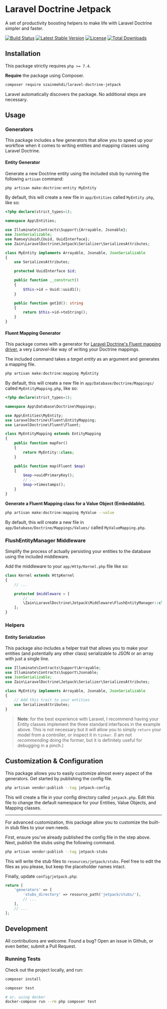 # Laravel Doctrine Jetpack

A set of productivity boosting helpers to make life with Laravel Doctrine simpler and faster.

[![Build Status](https://github.com/szainmehdi/laravel-doctrine-jetpack/workflows/Tests/badge.svg)](https://github.com/szainmehdi/laravel-doctrine-jetpack/actions?query=workflow%3ATests)
[![Latest Stable Version](https://poser.pugx.org/zain/laravel-doctrine-jetpack/v/stable)](https://packagist.org/packages/zain/laravel-doctrine-jetpack)
[![License](https://poser.pugx.org/zain/laravel-doctrine-jetpack/license)](https://packagist.org/packages/zain/laravel-doctrine-jetpack)
[![Total Downloads](https://poser.pugx.org/zain/laravel-doctrine-jetpack/downloads)](https://packagist.org/packages/zain/laravel-doctrine-jetpack)

## Installation

This package strictly requires `php >= 7.4`.

**Require** the package using Composer.

```bash
composer require szainmehdi/laravel-doctrine-jetpack
```

Laravel automatically discovers the package. No additional steps are necessary.

## Usage

### Generators

This package includes a few generators that allow you to speed up your workflow when it comes to writing entities and mapping classes using Laravel Doctrine.

#### Entity Generator

Generate a new Doctrine entity using the included stub by running the following `artisan` command:

```bash
php artisan make:doctrine:entity MyEntity
```

By default, this will create a new file in `app/Entities` called `MyEntity.php`, like so:

```php
<?php declare(strict_types=1);

namespace App\Entities;

use Illuminate\Contracts\Support\{Arrayable, Jsonable};
use JsonSerializable;
use Ramsey\Uuid\{Uuid, UuidInterface};
use Zain\LaravelDoctrine\Jetpack\Serializer\SerializesAttributes;

class MyEntity implements Arrayable, Jsonable, JsonSerializable
{
    use SerializesAttributes;

    protected UuidInterface $id;

    public function __construct()
    {
        $this->id = Uuid::uuid1();
    }

    public function getId(): string
    {
        return $this->id->toString();
    }
}
```

#### Fluent Mapping Generator

This package comes with a generator for [Laravel Doctrine's Fluent mapping driver](http://laraveldoctrine.org/docs/1.4/fluent), a very _Laravel-like_ way of writing your Doctrine mappings. 

The included command takes a _target entity_ as an argument and generates a mapping file.

```bash
php artisan make:doctrine:mapping MyEntity
```

By default, this will create a new file in `app/Database/Doctrine/Mappings/` called `MyEntityMapping.php`, like so:

```php
<?php declare(strict_types=1);

namespace App\Database\Doctrine\Mappings;

use App\Entities\MyEntity;
use LaravelDoctrine\Fluent\EntityMapping;
use LaravelDoctrine\Fluent\Fluent;

class MyEntityMapping extends EntityMapping
{
    public function mapFor()
    {
        return MyEntity::class;
    }

    public function map(Fluent $map)
    {
        $map->uuidPrimaryKey();
        // ...
        $map->timestamps();
    }
}
```

**Generate a Fluent Mapping class for a Value Object (Embeddable).**

```bash
php artisan make:doctrine:mapping MyValue --value
```

By default, this will create a new file in `app/Database/Doctrine/Mappings/Values/` called `MyValueMapping.php`. 

### FlushEntityManager Middleware

Simplify the process of actually persisting your entities to the database using the included middleware.

Add the middleware to your `app/Http/Kernel.php` file like so:
```php
class Kernel extends HttpKernel
{
    // ...

    protected $middleware = [
        // ...
        \Zain\LaravelDoctrine\Jetpack\Middleware\FlushEntityManager::class,
    ];
}
```

### Helpers

#### Entity Serialization

This package also includes a helper trait that allows you to make your entities (and potentially any other class) serializable to JSON or an array with just a single line.

```php
use Illuminate\Contracts\Support\Arrayable;
use Illuminate\Contracts\Support\Jsonable;
use JsonSerializable;
use Zain\LaravelDoctrine\Jetpack\Serializer\SerializesAttributes;

class MyEntity implements Arrayable, Jsonable, JsonSerializable
{
    // Add this trait to your entities
    use SerializesAttributes;
}
```

> **Note**: for the best experience with Laravel, I recommend having your Entity classes implement the three standard interfaces in the example above. This is not necessary but it will allow you to simply `return` your model from a controller, or inspect it in `tinker`. (I am not _recommending_ doing the former, but it is definitely useful for debugging in a pinch.)

## Customization & Configuration

This package allows you to easily customize almost every aspect of the generators. Get started by publishing 
the config file.

```bash
php artisan vendor:publish --tag jetpack-config
```

This will create a file in your config directory called `jetpack.php`. Edit this file to change the default
namespace for your Entities, Value Objects, and Mapping classes.

--- 

For advanced customization, this package allow you to customize the built-in stub files to your own needs.

First, ensure you've already published the config file in the step above. Next, publish the
stubs using the following command.

```bash
php artisan vendor:publish --tag jetpack-stubs
```

This will write the stub files to `resources/jetpack/stubs`. Feel free to edit the files as you please, but keep the 
placeholder names intact.

Finally, update `config/jetpack.php`:

```php
return [
    'generators' => [
        'stubs_directory' => resource_path('jetpack/stubs/'),
        // ...
    ],
    // ...
];
``` 

## Development

All contributions are welcome. Found a bug? Open an issue in Github, or even better, submit a Pull Request.

### Running Tests
Check out the project locally, and run:

```bash
composer install

composer test

# or, using docker
docker-compose run --rm php composer test
```
